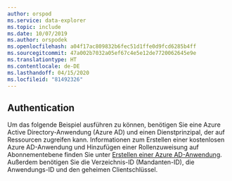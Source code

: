 ```yaml
---
author: orspod
ms.service: data-explorer
ms.topic: include
ms.date: 10/07/2019
ms.author: orspodek
ms.openlocfilehash: a04f17ac809832b6fec51d1ffe0d9fcd6285b4ff
ms.sourcegitcommit: 47a002b7032a05ef67c4e5e12de7720062645e9e
ms.translationtype: HT
ms.contentlocale: de-DE
ms.lasthandoff: 04/15/2020
ms.locfileid: "81492326"
---
```

## <a name="authentication"></a>Authentication

Um das folgende Beispiel ausführen zu können, benötigen Sie eine Azure Active Directory-Anwendung (Azure AD) und einen Dienstprinzipal, der auf Ressourcen zugreifen kann. Informationen zum Erstellen einer kostenlosen Azure AD-Anwendung und Hinzufügen einer Rollenzuweisung auf Abonnementebene finden Sie unter [Erstellen einer Azure AD-Anwendung](/azure/active-directory/develop/howto-create-service-principal-portal). Außerdem benötigen Sie die Verzeichnis-ID (Mandanten-ID), die Anwendungs-ID und den geheimen Clientschlüssel.
